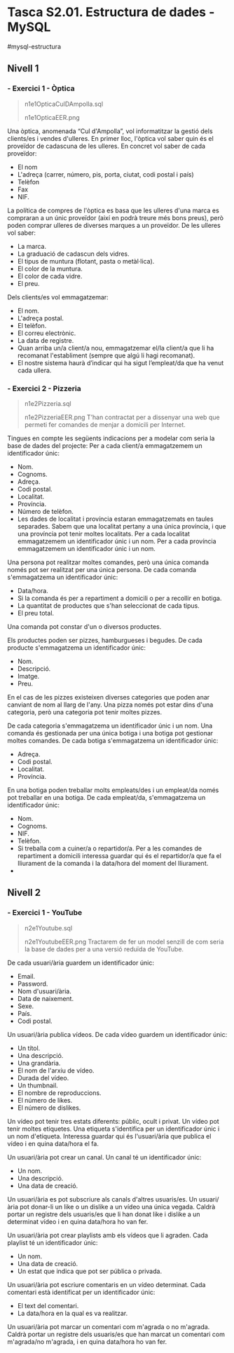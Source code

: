 # Tasca S2.01. Estructura de dades - MySQL
#mysql-estructura
## Nivell 1
### - Exercici 1 - Òptica
> n1e1OpticaCulDAmpolla.sql
> 
> n1e1OpticaEER.png

Una òptica, anomenada “Cul d'Ampolla”, vol informatitzar la gestió dels clients/es i vendes d'ulleres.
En primer lloc, l'òptica vol saber quin és el proveïdor de cadascuna de les ulleres. En concret vol saber de cada proveïdor:
- El nom
- L'adreça (carrer, número, pis, porta, ciutat, codi postal i país)
- Telèfon
- Fax
- NIF.

La política de compres de l'òptica es basa que les ulleres d'una marca es compraran a un únic proveïdor (així en podrà treure més bons preus), però poden comprar ulleres de diverses marques a un proveïdor. De les ulleres vol saber:
- La marca.
- La graduació de cadascun dels vidres.
- El tipus de muntura (flotant, pasta o metàl·lica).
- El color de la muntura.
- El color de cada vidre.
- El preu.

Dels clients/es vol emmagatzemar:
- El nom.
- L'adreça postal.
- El telèfon.
- El correu electrònic.
- La data de registre.
- Quan arriba un/a client/a nou, emmagatzemar el/la client/a que li ha recomanat l'establiment (sempre que algú li hagi recomanat).
- El nostre sistema haurà d’indicar qui ha sigut l’empleat/da que ha venut cada ullera.

### - Exercici 2 - Pizzeria
> n1e2Pizzeria.sql
> 
> n1e2PizzeriaEER.png
T’han contractat per a dissenyar una web que permeti fer comandes de menjar a domicili per Internet.

Tingues en compte les següents indicacions per a modelar com seria la base de dades del projecte:
Per a cada client/a emmagatzemem un identificador únic:
- Nom.
- Cognoms.
- Adreça.
- Codi postal.
- Localitat.
- Província.
- Número de telèfon.
- Les dades de localitat i província estaran emmagatzemats en taules separades. Sabem que una localitat pertany a una única província, i que una província pot tenir moltes localitats. Per a cada localitat emmagatzemem un identificador únic i un nom. Per a cada província emmagatzemem un identificador únic i un nom.

Una persona pot realitzar moltes comandes, però una única comanda només pot ser realitzat per una única persona. De cada comanda s'emmagatzema un identificador únic:
- Data/hora.
- Si la comanda és per a repartiment a domicili o per a recollir en botiga.
- La quantitat de productes que s'han seleccionat de cada tipus.
- El preu total.

Una comanda pot constar d'un o diversos productes.

Els productes poden ser pizzes, hamburgueses i begudes. De cada producte s'emmagatzema un identificador únic:
- Nom.
- Descripció.
- Imatge.
- Preu.

En el cas de les pizzes existeixen diverses categories que poden anar canviant de nom al llarg de l'any. Una pizza només pot estar dins d'una categoria, però una categoria pot tenir moltes pizzes.

De cada categoria s'emmagatzema un identificador únic i un nom. Una comanda és gestionada per una única botiga i una botiga pot gestionar moltes comandes. De cada botiga s'emmagatzema un identificador únic:
- Adreça.
- Codi postal.
- Localitat.
- Província.

En una botiga poden treballar molts empleats/des i un empleat/da només pot treballar en una botiga. De cada empleat/da, s'emmagatzema un identificador únic:
- Nom.
- Cognoms.
- NIF.
- Telèfon.
- Si treballa com a cuiner/a o repartidor/a. Per a les comandes de repartiment a domicili interessa guardar qui és el repartidor/a que fa el lliurament de la comanda i la data/hora del moment del lliurament.
- 
## Nivell 2
### - Exercici 1 - YouTube
> n2e1Youtube.sql
> 
> n2e1YoutubeEER.png
Tractarem de fer un model senzill de com seria la base de dades per a una versió reduïda de YouTube.

De cada usuari/ària guardem un identificador únic:
- Email.
- Password.
- Nom d'usuari/ària.
- Data de naixement.
- Sexe.
- País.
- Codi postal.

Un usuari/ària publica vídeos. De cada vídeo guardem un identificador únic:
- Un títol.
- Una descripció.
- Una grandària.
- El nom de l'arxiu de vídeo.
- Durada del vídeo.
- Un thumbnail.
- El nombre de reproduccions.
- El número de likes.
- El número de dislikes.

Un vídeo pot tenir tres estats diferents: públic, ocult i privat. Un vídeo pot tenir moltes etiquetes. Una etiqueta s'identifica per un identificador únic i un nom d'etiqueta. Interessa guardar qui és l'usuari/ària que publica el vídeo i en quina data/hora el fa.

Un usuari/ària pot crear un canal. Un canal té un identificador únic:
- Un nom.
- Una descripció.
- Una data de creació.

Un usuari/ària es pot subscriure als canals d'altres usuaris/es. Un usuari/ària pot donar-li un like o un dislike a un vídeo una única vegada. Caldrà portar un registre dels usuaris/es que li han donat like i dislike a un determinat vídeo i en quina data/hora ho van fer.

Un usuari/ària pot crear playlists amb els vídeos que li agraden. Cada playlist té un identificador únic:
- Un nom.
- Una data de creació.
- Un estat que indica que pot ser pública o privada.

Un usuari/ària pot escriure comentaris en un vídeo determinat. Cada comentari està identificat per un identificador únic:
- El text del comentari.
- La data/hora en la qual es va realitzar.

Un usuari/ària pot marcar un comentari com m'agrada o no m'agrada. Caldrà portar un registre dels usuaris/es que han marcat un comentari com m'agrada/no m'agrada, i en quina data/hora ho van fer.

